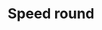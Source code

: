 ---
posted: true
guid: "13C22F0A-33F6-494A-9070-4E12F449529E"
title: "Speed round"
subtitle: ""
description: "In episode 45, the team talks about the latest developments in the crypto world and the implications of the justice department seizing 500k from North Korean ransomware actors. Get ready for a fast-paced episode!"
time: "2022-10-11 18:00:00 -0400"
itunes-explicit: false
itunes-episode: 45
itunes-episodeType: full

# More info
youtube-full: https://youtu.be/jiao68UhZ4g
discussion: https://twitter.com/fulldecent/status/1579971401238605826

# Timeline
timeline:
  - seconds: 47
    title: Baseball drop
  - seconds: 122
    title: It's an organizational issue
  - seconds: 219
    title: Speed round, first time
  - seconds: 270
    title: Random drops blog post
  - seconds: 317
    title: Batch ETH tool
  - seconds: 386
    title: Moar EIPS?
  - seconds: 486
    title: The new web3signals newsletter
  - seconds: 652
    title: Google + Coinbase announcement
  - seconds: 909
    title: Phygitals demo


# File information
enclosure-url: "https://media.phor.net/csh/2022-10-11-episode-45.m4a"
enclosure-length: 24832546
enclosure-type: "audio/x-m4a"
itunes-duration: 1156

# CSH information
badges: []
---